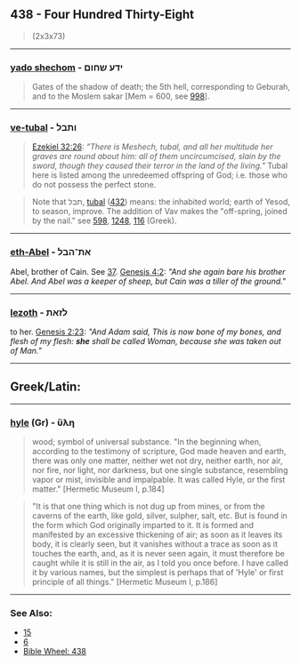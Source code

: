 ## 438 - Four Hundred Thirty-Eight
> (2x3x73)

---

### [yado shechom](/keys/IDO.ShChVM) - ידע שחום
> Gates of the shadow of death; the 5th hell, corresponding to Geburah, and to the Moslem sakar [Mem = 600, see [998](998)].

---

### [ve-tubal](/keys/VThBL) - ותבל
> [Ezekiel 32:26](http://biblehub.com/ezekiel/32-26.htm): *"There is Meshech, tubal, and all her multitude her graves are round about him: all of them uncircumcised, slain by the sword, though they caused their terror in the land of the living."* Tubal here is listed among the unredeemed offspring of God; i.e. those who do not possess the perfect stone.

> Note that תבל, [tubal](/keys/ThBL) ([432](432)) means: the inhabited world; earth of Yesod, to season, improve. The addition of Vav makes the "off-spring, joined by the nail." see [598](598), [1248](1248), [116](116) (Greek).

---

### [eth-Abel](/keys/ATh-HBL) - את־הבל
Abel, brother of Cain. See [37](37). [Genesis 4:2](https://biblehub.com/genesis/4-2.htm): *"And she again bare his brother Abel. And Abel was a keeper of sheep, but Cain was a tiller of the ground."*

---

### [lezoth](/keys/LZATh) - לזאת
to her. [Genesis 2:23](https://biblehub.com/genesis/2-23.htm): *"And Adam said, This is now bone of my bones, and flesh of my flesh: **she** shall be called Woman, because she was taken out of Man."*

---

## Greek/Latin:

---

### [hyle](/greek?word=ulh) (Gr) - ὕλη
> wood; symbol of universal substance. "In the beginning when, according to the testimony of scripture, God made heaven and earth, there was only one matter, neither wet not dry, neither earth, nor air, nor fire, nor light, nor darkness, but one single substance, resembling vapor or mist, invisible and impalpable. It was called Hyle, or the first matter." [Hermetic Museum I, p.184]

> "It is that one thing which is not dug up from mines, or from the caverns of the earth, like gold, silver, sulpher, salt, etc. But is found in the form which God originally imparted to it. It is formed and manifested by an excessive thickening of air; as soon as it leaves its body, it is clearly seen, but it vanishes without a trace as soon as it touches the earth, and, as it is never seen again, it must therefore be caught while it is still in the air, as I told you once before. I have called it by various names, but the simplest is perhaps that of 'Hyle' or first principle of all things." [Hermetic Museum I, p.186]

---

### See Also:

- [15](15)
- [6](6)
- [Bible Wheel: 438](https://www.biblewheel.com//GR/GR_Database.php?SearchBy_Gematria=438)
